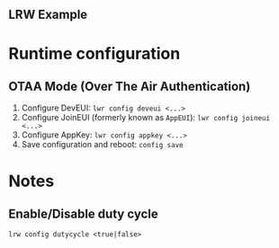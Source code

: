 LRW Example
-----------

# Runtime configuration

## OTAA Mode (Over The  Air Authentication)

1. Configure DevEUI: `lwr config deveui <...>`
2. Configure JoinEUI (formerly known as `AppEUI`): `lwr config joineui <...>`
3. Configure AppKey: `lwr config appkey <...>`
4. Save configuration and reboot: `config save`

# Notes

## Enable/Disable duty cycle

`lrw config dutycycle <true|false>`

